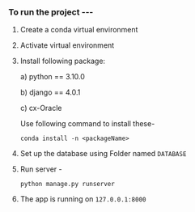 ### To run the project ---
1. Create a conda virtual environment
2. Activate virtual environment
3. Install following package:

	a) python == 3.10.0
	
	b) django == 4.0.1
	
	c) cx-Oracle
	
	Use following command to install these-
	
    ```
    conda install -n <packageName>
    ```

4. Set up the database using Folder named `DATABASE`
6. Run server -
	```
	python manage.py runserver
	```
7. The app is running on `127.0.0.1:8000`
